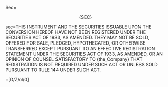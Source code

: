 Sec=<center><span style="text-transform: uppercase">{sec}</span></center>

sec=THIS INSTRUMENT AND THE SECURITIES ISSUABLE UPON THE CONVERSION HEREOF HAVE NOT BEEN REGISTERED UNDER THE SECURITIES ACT OF 1933, AS AMENDED. THEY MAY NOT BE SOLD, OFFERED FOR SALE, PLEDGED, HYPOTHECATED, OR OTHERWISE TRANSFERRED EXCEPT PURSUANT TO AN EFFECTIVE REGISTRATION STATEMENT UNDER THE SECURITIES ACT OF 1933, AS AMENDED, OR AN OPINION OF COUNSEL SATISFACTORY TO {the_Company} THAT REGISTRATION IS NOT REQUIRED UNDER SUCH ACT OR UNLESS SOLD PURSUANT TO RULE 144 UNDER SUCH ACT.

=[G/Z/ol/0]